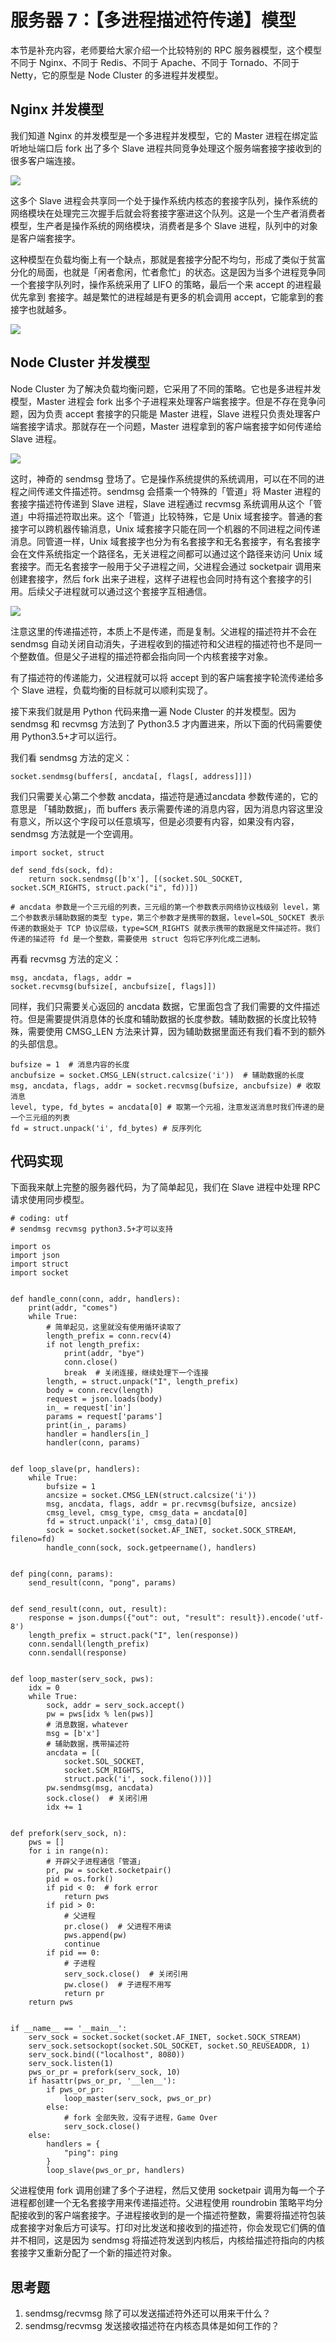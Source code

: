# 服务器 7：【多进程描述符传递】模型

本节是补充内容，老师要给大家介绍一个比较特别的 RPC 服务器模型，这个模型不同于 Nginx、不同于 Redis、不同于 Apache、不同于 Tornado、不同于 Netty，它的原型是 Node Cluster 的多进程并发模型。

## Nginx 并发模型

我们知道 Nginx 的并发模型是一个多进程并发模型，它的 Master 进程在绑定监听地址端口后 fork 出了多个 Slave 进程共同竞争处理这个服务端套接字接收到的很多客户端连接。

![](https://user-gold-cdn.xitu.io/2018/9/2/16599c91138fd139?w=1544&h=902&f=png&s=209124)

这多个 Slave 进程会共享同一个处于操作系统内核态的套接字队列，操作系统的网络模块在处理完三次握手后就会将套接字塞进这个队列。这是一个生产者消费者模型，生产者是操作系统的网络模块，消费者是多个 Slave 进程，队列中的对象是客户端套接字。

这种模型在负载均衡上有一个缺点，那就是套接字分配不均匀，形成了类似于贫富分化的局面，也就是「闲者愈闲，忙者愈忙」的状态。这是因为当多个进程竞争同一个套接字队列时，操作系统采用了 LIFO 的策略，最后一个来 accept 的进程最优先拿到 套接字。越是繁忙的进程越是有更多的机会调用 accept，它能拿到的套接字也就越多。

![](https://user-gold-cdn.xitu.io/2018/9/2/16599caa54c9cf6a?w=1208&h=464&f=png&s=78243)

## Node Cluster 并发模型

Node Cluster 为了解决负载均衡问题，它采用了不同的策略。它也是多进程并发模型，Master 进程会 fork 出多个子进程来处理客户端套接字。但是不存在竞争问题，因为负责 accept 套接字的只能是 Master 进程，Slave 进程只负责处理客户端套接字请求。那就存在一个问题，Master 进程拿到的客户端套接字如何传递给 Slave 进程。

![](https://user-gold-cdn.xitu.io/2018/9/2/16599c93d60337bf?w=1526&h=1012&f=png&s=225527)

这时，神奇的 sendmsg 登场了。它是操作系统提供的系统调用，可以在不同的进程之间传递文件描述符。sendmsg 会搭乘一个特殊的「管道」将 Master 进程的套接字描述符传递到 Slave 进程，Slave 进程通过 recvmsg 系统调用从这个「管道」中将描述符取出来。这个「管道」比较特殊，它是 Unix 域套接字。普通的套接字可以跨机器传输消息，Unix 域套接字只能在同一个机器的不同进程之间传递消息。同管道一样，Unix 域套接字也分为有名套接字和无名套接字，有名套接字会在文件系统指定一个路径名，无关进程之间都可以通过这个路径来访问 Unix 域套接字。而无名套接字一般用于父子进程之间，父进程会通过 socketpair 调用来创建套接字，然后 fork 出来子进程，这样子进程也会同时持有这个套接字的引用。后续父子进程就可以通过这个套接字互相通信。

![](https://user-gold-cdn.xitu.io/2018/9/2/16599c9ecb300f2d?w=1196&h=866&f=png&s=129386)

注意这里的传递描述符，本质上不是传递，而是复制。父进程的描述符并不会在 sendmsg 自动关闭自动消失，子进程收到的描述符和父进程的描述符也不是同一个整数值。但是父子进程的描述符都会指向同一个内核套接字对象。

有了描述符的传递能力，父进程就可以将 accept 到的客户端套接字轮流传递给多个 Slave 进程，负载均衡的目标就可以顺利实现了。

接下来我们就是用 Python 代码来撸一遍 Node Cluster 的并发模型。因为 sendmsg 和 recvmsg 方法到了 Python3.5 才内置进来，所以下面的代码需要使用 Python3.5+才可以运行。

我们看 sendmsg 方法的定义：

```
socket.sendmsg(buffers[, ancdata[, flags[, address]]])

```

我们只需要关心第二个参数 ancdata，描述符是通过ancdata 参数传递的，它的意思是 「辅助数据」，而 buffers 表示需要传递的消息内容，因为消息内容这里没有意义，所以这个字段可以任意填写，但是必须要有内容，如果没有内容，sendmsg 方法就是一个空调用。

```
import socket, struct

def send_fds(sock, fd):
    return sock.sendmsg([b'x'], [(socket.SOL_SOCKET, socket.SCM_RIGHTS, struct.pack("i", fd))])
    
# ancdata 参数是一个三元组的列表，三元组的第一个参数表示网络协议栈级别 level，第二个参数表示辅助数据的类型 type，第三个参数才是携带的数据，level=SOL_SOCKET 表示传递的数据处于 TCP 协议层级，type=SCM_RIGHTS 就表示携带的数据是文件描述符。我们传递的描述符 fd 是一个整数，需要使用 struct 包将它序列化成二进制。

```

再看 recvmsg 方法的定义：

```
msg, ancdata, flags, addr = socket.recvmsg(bufsize[, ancbufsize[, flags]])

```

同样，我们只需要关心返回的 ancdata 数据，它里面包含了我们需要的文件描述符。但是需要提供消息体的长度和辅助数据的长度参数。辅助数据的长度比较特殊，需要使用 CMSG\_LEN 方法来计算，因为辅助数据里面还有我们看不到的额外的头部信息。

```
bufsize = 1  # 消息内容的长度
ancbufsize = socket.CMSG_LEN(struct.calcsize('i'))  # 辅助数据的长度
msg, ancdata, flags, addr = socket.recvmsg(bufsize, ancbufsize) # 收取消息
level, type, fd_bytes = ancdata[0] # 取第一个元祖，注意发送消息时我们传递的是一个三元组的列表
fd = struct.unpack('i', fd_bytes) # 反序列化

```

## 代码实现

下面我来献上完整的服务器代码，为了简单起见，我们在 Slave 进程中处理 RPC 请求使用同步模型。

```
# coding: utf
# sendmsg recvmsg python3.5+才可以支持

import os
import json
import struct
import socket


def handle_conn(conn, addr, handlers):
    print(addr, "comes")
    while True:
        # 简单起见，这里就没有使用循环读取了
        length_prefix = conn.recv(4)
        if not length_prefix:
            print(addr, "bye")
            conn.close()
            break  # 关闭连接，继续处理下一个连接
        length, = struct.unpack("I", length_prefix)
        body = conn.recv(length)
        request = json.loads(body)
        in_ = request['in']
        params = request['params']
        print(in_, params)
        handler = handlers[in_]
        handler(conn, params)


def loop_slave(pr, handlers):
    while True:
        bufsize = 1
        ancsize = socket.CMSG_LEN(struct.calcsize('i'))
        msg, ancdata, flags, addr = pr.recvmsg(bufsize, ancsize)
        cmsg_level, cmsg_type, cmsg_data = ancdata[0]
        fd = struct.unpack('i', cmsg_data)[0]
        sock = socket.socket(socket.AF_INET, socket.SOCK_STREAM, fileno=fd)
        handle_conn(sock, sock.getpeername(), handlers)


def ping(conn, params):
    send_result(conn, "pong", params)


def send_result(conn, out, result):
    response = json.dumps({"out": out, "result": result}).encode('utf-8')
    length_prefix = struct.pack("I", len(response))
    conn.sendall(length_prefix)
    conn.sendall(response)


def loop_master(serv_sock, pws):
    idx = 0
    while True:
        sock, addr = serv_sock.accept()
        pw = pws[idx % len(pws)]
        # 消息数据，whatever
        msg = [b'x']
        # 辅助数据，携带描述符
        ancdata = [(
            socket.SOL_SOCKET,
            socket.SCM_RIGHTS,
            struct.pack('i', sock.fileno()))]
        pw.sendmsg(msg, ancdata)
        sock.close()  # 关闭引用
        idx += 1


def prefork(serv_sock, n):
    pws = []
    for i in range(n):
        # 开辟父子进程通信「管道」
        pr, pw = socket.socketpair()
        pid = os.fork()
        if pid < 0:  # fork error
            return pws
        if pid > 0:
            # 父进程
            pr.close()  # 父进程不用读
            pws.append(pw)
            continue
        if pid == 0:
            # 子进程
            serv_sock.close()  # 关闭引用
            pw.close()  # 子进程不用写
            return pr
    return pws


if __name__ == '__main__':
    serv_sock = socket.socket(socket.AF_INET, socket.SOCK_STREAM)
    serv_sock.setsockopt(socket.SOL_SOCKET, socket.SO_REUSEADDR, 1)
    serv_sock.bind(("localhost", 8080))
    serv_sock.listen(1)
    pws_or_pr = prefork(serv_sock, 10)
    if hasattr(pws_or_pr, '__len__'):
        if pws_or_pr:
            loop_master(serv_sock, pws_or_pr)
        else:
            # fork 全部失败，没有子进程，Game Over
            serv_sock.close()
    else:
        handlers = {
            "ping": ping
        }
        loop_slave(pws_or_pr, handlers)

```

父进程使用 fork 调用创建了多个子进程，然后又使用 socketpair 调用为每一个子进程都创建一个无名套接字用来传递描述符。父进程使用 roundrobin 策略平均分配接收到的客户端套接字。子进程接收到的是一个描述符整数，需要将描述符包装成套接字对象后方可读写。打印对比发送和接收到的描述符，你会发现它们俩的值并不相同，这是因为 sendmsg 将描述符发送到内核后，内核给描述符指向的内核套接字又重新分配了一个新的描述符对象。

## 思考题

1.  sendmsg/recvmsg 除了可以发送描述符外还可以用来干什么？
2.  sendmsg/recvmsg 发送接收描述符在内核态具体是如何工作的？
